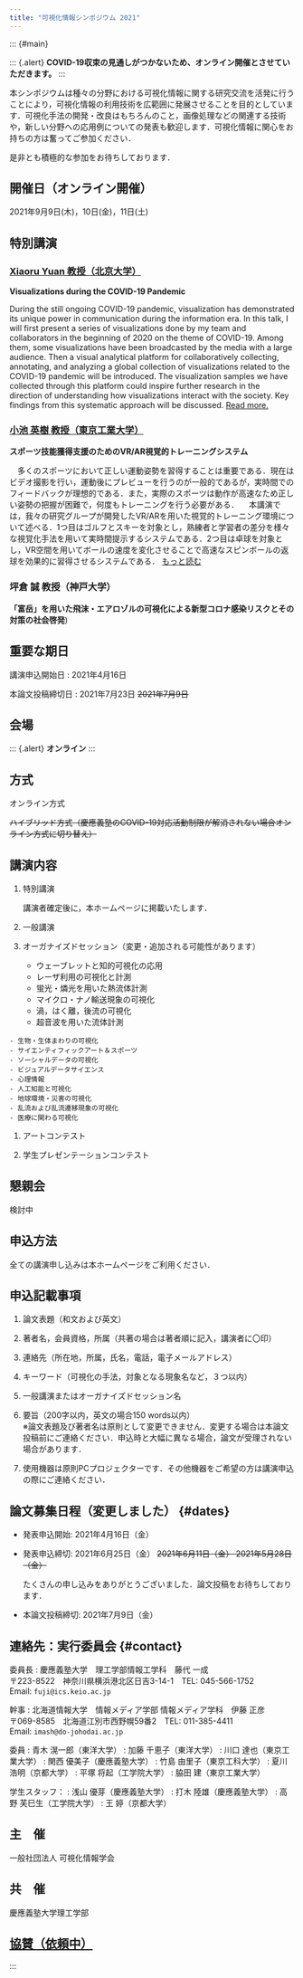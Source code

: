 ```yaml
---
title: "可視化情報シンポジウム 2021"
---
```


<!-- -->

::: {#main}

::: {.alert}
**COVID-19収束の見通しがつかないため、オンライン開催とさせていただきます。**
:::

本シンポジウムは種々の分野における可視化情報に関する研究交流を活発に行うことにより，可視化情報の利用技術を広範囲に発展させることを目的としています．可視化手法の開発・改良はもちろんのこと，画像処理などの関連する技術や，新しい分野への応用例についての発表も歓迎します．可視化情報に関心をお持ちの方は奮ってご参加ください．

是非とも積極的な参加をお待ちしております．

## 開催日（オンライン開催）

2021年9月9日(木)，10日(金)，11日(土)

## 特別講演

### [Xiaoru Yuan 教授（北京大学）](keynote.html#xiaoru)

**Visualizations during the COVID-19 Pandemic**

During the still ongoing COVID-19 pandemic, visualization has demonstrated its unique power in communication during the information era. In this talk, I will first present a series of visualizations done by my team and collaborators in the beginning of 2020 on the theme of COVID-19. Among them, some visualizations have been broadcasted by the media with a large audience. Then a visual analytical platform for collaboratively collecting, annotating, and analyzing a global collection of visualizations related to the COVID-19 pandemic will be introduced. The visualization samples we have collected through this platform could inspire further research in the direction of understanding how visualizations interact with the society. Key findings from this systematic approach will be discussed. [Read more.](keynote.html#xiaoru)

### [小池 英樹 教授（東京工業大学）](keynote.html#koike)

**スポーツ技能獲得支援のためのVR/AR視覚的トレーニングシステム**

　多くのスポーツにおいて正しい運動姿勢を習得することは重要である．現在はビデオ撮影を行い，運動後にプレビューを行うのが一般的であるが，実時間でのフィードバックが理想的である．また，実際のスポーツは動作が高速なため正しい姿勢の把握が困難で，何度もトレーニングを行う必要がある．
　本講演では，我々の研究グループが開発したVR/ARを用いた視覚的トレーニング環境について述べる．1つ目はゴルフとスキーを対象とし，熟練者と学習者の差分を様々な視覚化手法を用いて実時間提示するシステムである．2つ目は卓球を対象とし，VR空間を用いてボールの速度を変化させることで高速なスピンボールの返球を効果的に習得させるシステムである． [もっと読む](keynote.html#koike)

### 坪倉 誠 教授（神戸大学） 
**「富岳」を用いた飛沫・エアロゾルの可視化による新型コロナ感染リスクとその対策の社会啓発**)


## 重要な期日

講演申込開始日
: 2021年4月16日

本論文投稿締切日
: 2021年7月23日 ~~2021年7月9日~~


## 会場

::: {.alert}
**オンライン**
:::

<!--
慶應義塾大学日吉キャンパス来往舎<br/>
〒223-8521神奈川県横浜市港北区日吉4丁目1-1<br/>
[日吉キャンパス](http://www.hc.keio.ac.jp/ja/hiyoshi_campus/guide/) / 来往舎
-->

## 方式

オンライン方式

~~ハイブリッド方式（慶應義塾のCOVID-19対応活動制限が解消されない場合オンライン方式に切り替え）~~

## 講演内容

1. 特別講演

    講演者確定後に，本ホームページに掲載いたします．

1. 一般講演

1. オーガナイズドセッション（変更・追加される可能性があります）

    - ウェーブレットと知的可視化の応用
    - レーザ利用の可視化と計測
    - 蛍光・燐光を用いた熱流体計測
    - マイクロ・ナノ輸送現象の可視化
    - 渦，はく離，後流の可視化
    - 超音波を用いた流体計測
<!--- 混相流と可視化 -->
<!--- 音と振動の可視化 -->
<!--- 流体機械に関連した物理現象の可視化 -->
    - 生物・生体まわりの可視化
    - サイエンティフィックアート＆スポーツ
    - ソーシャルデータの可視化
    - ビジュアルデータサイエンス
    - 心理情報
    - 人工知能と可視化
    - 地球環境・災害の可視化
    - 乱流および乱流遷移現象の可視化
    - 医療に関わる可視化

1. アートコンテスト

1. 学生プレゼンテーションコンテスト

## 懇親会

検討中

<!-- 来往舎内ファカルティラウンジで開催予定 **-->

<!-- ## [ホームページ](https://www.vsj.jp/symp2021/) （近日公開） -->

## 申込方法

全ての講演申し込みは本ホームページをご利用ください．

## 申込記載事項

1. 論文表題（和文および英文）

1. 著者名，会員資格，所属（共著の場合は著者順に記入，講演者に〇印）

1. 連絡先（所在地，所属，氏名，電話，電子メールアドレス）

1. キーワード（可視化の手法，対象となる現象名など，３つ以内）

1. 一般講演またはオーガナイズドセッション名

1. 要旨（200字以内，英文の場合150 words以内）<br/>
    ※論文表題及び著者名は原則として変更できません．変更する場合は本論文投稿前にご連絡ください．申込時と大幅に異なる場合，論文が受理されない場合があります．

1. 使用機器は原則PCプロジェクターです．その他機器をご希望の方は講演申込の際にご連絡ください．

## 論文募集日程（変更しました） {#dates}

- 発表申込開始: 2021年4月16日（金）

- 発表申込締切: 2021年6月25日（金） ~~2021年6月11日（金） 2021年5月28日（金）~~

    たくさんの申し込みをありがとうございました．論文投稿をお待ちしております．

- 本論文投稿締切: 2021年7月9日（金）

## 連絡先：実行委員会 {#contact}

委員長
: 慶應義塾大学　理工学部情報工学科　藤代 一成</br>
    〒223-8522　神奈川県横浜港北区日吉3-14-1　TEL: 045-566-1752<br/>
    Email: `fuji@ics.keio.ac.jp`

幹事
: 北海道情報大学　情報メディア学部 情報メディア学科　伊藤 正彦</br>
    〒069-8585　北海道江別市西野幌59番2　TEL: 011-385-4411<br/>
    Email: `imash@do-johodai.ac.jp`

委員
: 青木 滉一郎（東洋大学）
: 加藤 千恵子（東洋大学）
: 川口 達也（東京工業大学）
: 関西 優美子（慶應義塾大学）
: 竹島 由里子（東京工科大学）
: 夏川 浩明（京都大学）
: 平塚 将起（工学院大学）
: 脇田 建（東京工業大学）

学生スタッフ：
: 浅山 優芽（慶應義塾大学）
: 打木 陸雄（慶應義塾大学）
: 高野 芙巳生（工学院大学）
: 王 婷（京都大学）

<!--
アートコンテスト担当（第48回）：
: 東洋大学 青木 滉一郎
: 東洋大学 加藤千恵子
-->


## 主　催

一般社団法人 可視化情報学会

## 共　催

慶應義塾大学理工学部

## [協賛（依頼中）](support.html)

:::
